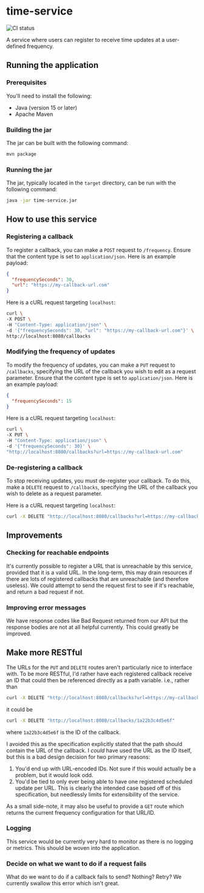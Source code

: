 # time-service
![CI status](https://github.com/RichardInnocent/time-service/workflows/ci/badge.svg)

A service where users can register to receive time updates at a user-defined frequency.

## Running the application

### Prerequisites
You'll need to install the following:
- Java (version 15 or later)
- Apache Maven

### Building the jar
The jar can be built with the following command:
```bash
mvn package
```

### Running the jar
The jar, typically located in the `target` directory, can be run with the following command:
```bash
java -jar time-service.jar
```

## How to use this service

### Registering a callback
To register a callback, you can make a `POST` request to `/frequency`. Ensure that the content type
is set to `application/json`. Here is an example payload:
```json
{
  "frequencySeconds": 30,
  "url": "https://my-callback-url.com"
}
```

Here is a cURL request targeting `localhost`:

```bash
curl \
-X POST \
-H "Content-Type: application/json" \
-d '{"frequencySeconds": 30, "url": "https://my-callback-url.com"}' \
http://localhost:8080/callbacks
```

### Modifying the frequency of updates
To modify the frequency of updates, you can make a `PUT` request to `/callbacks`, specifying the URL
of the callback you wish to edit as a request parameter. Ensure that the content type is set to
`application/json`. Here is an example payload:
```json
{
  "frequencySeconds": 15
}
```

Here is a cURL request targeting `localhost`:

```bash
curl \
-X PUT \
-H "Content-Type: application/json" \
-d '{"frequencySeconds": 30}' \
"http://localhost:8080/callbacks?url=https://my-callback-url.com"
```

### De-registering a callback
To stop receiving updates, you must de-register your callback. To do this, make a `DELETE` request
to `/callbacks`, specifying the URL of the callback you wish to delete as a request parameter.

Here is a cURL request targeting `localhost`:

```bash
curl -X DELETE "http://localhost:8080/callbacks?url=https://my-callback-url.com"
```

## Improvements

### Checking for reachable endpoints
It's currently possible to register a URL that is  unreachable by this service, provided that it is
a valid URL. In the long-term, this may drain resources if there are lots of registered callbacks
that are unreachable (and therefore useless). We could attempt to send the request first to see if
it's reachable, and return a bad request if not.

### Improving error messages
We have response codes like Bad Request returned from our API but the response bodies are not at all
helpful currently. This could greatly be improved.

## Make more RESTful
The URLs for the `PUT` and `DELETE` routes aren't particularly nice to interface with. To be more
RESTful, I'd rather have each registered callback receive an ID that could then be referenced
directly as a path variable. i.e., rather than
```bash
curl -X DELETE "http://localhost:8080/callbacks?url=https://my-callback-url.com"
```

it could be
```bash
curl -X DELETE "http://localhost:8080/callbacks/1a22b3c4d5e6f"
```
where `1a22b3c4d5e6f` is the ID of the callback.

I avoided this as the specification explicitly stated that the path should contain the URL of the
callback. I _could_ have used the URL as the ID itself, but this is a bad design decision for two
primary reasons:
1. You'd end up with URL-encoded IDs. Not sure if this would actually be a problem, but it would
look odd.
2. You'd be tied to only ever being able to have one registered scheduled update per URL. This is
clearly the intended case based off of this specification, but needlessly limits for extensibility
of the service.

As a small side-note, it may also be useful to provide a `GET` route which returns the current
frequency configuration for that URL/ID.

### Logging
This service would be currently very hard to monitor as there is no logging or metrics. This should
be woven into the application.

### Decide on what we want to do if a request fails
What do we want to do if a callback fails to send? Nothing? Retry? We currently swallow this error
which isn't great.
